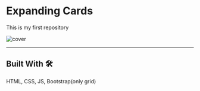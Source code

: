 
# Expanding Cards

This is my first repository

![cover](https://s6.uupload.ir/files/expanding-cards_3p1w.gif)
___
##  Built With 🛠
HTML, CSS, JS, Bootstrap(only grid)
